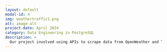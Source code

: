 ```yaml
---
layout: default
modal-id: 4
img: weathertraffic1.png
alt: image-alt
project-date: April 2024
category: Data Engineering in PostgreSQL
description: >
  Our project involved using APIs to scrape data from OpenWeather and TomTom based on specified parameters. We automated the process of transferring the raw JSON data into our PostgreSQL database and meticulously cleaned and formatted the datasets from both sources. Using the merged data, we created API endpoints tailored to address specific queries. While our API endpoints are currently inactive, we provided screenshots that demonstrate the outputs they generated. We also conducted an analysis to explore whether rain affects traffic speeds, utilizing R Studio to create visualizations of our findings. This allowed us to examine the potential impact of weather conditions on traffic patterns with empirical data. See our project presentation here: <a href='/img/portfolio/weathertraffic.pdf' target='_blank'>Weather & Traffic</a>
---
```

